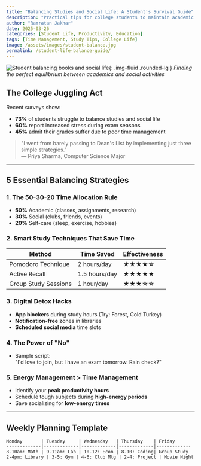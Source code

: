 ```yaml
---
title: "Balancing Studies and Social Life: A Student's Survival Guide"
description: "Practical tips for college students to maintain academic excellence while enjoying a fulfilling social life."
author: "Ramratan Jakhar"
date: 2025-03-26
categories: [Student Life, Productivity, Education]
tags: [Time Management, Study Tips, College Life]
image: /assets/images/student-balance.jpg
permalink: /student-life-balance-guide/
---
```


![Student balancing books and social life]({{site.baseurl}}/assets/images/student-balance.jpg){: .img-fluid .rounded-lg }
*Finding the perfect equilibrium between academics and social activities*

## The College Juggling Act

Recent surveys show:
- **73%** of students struggle to balance studies and social life
- **60%** report increased stress during exam seasons
- **45%** admit their grades suffer due to poor time management

> "I went from barely passing to Dean's List by implementing just three simple strategies."  
> — Priya Sharma, Computer Science Major

---

## 5 Essential Balancing Strategies

### 1. The 50-30-20 Time Allocation Rule
- **50%** Academic (classes, assignments, research)
- **30%** Social (clubs, friends, events)
- **20%** Self-care (sleep, exercise, hobbies)

### 2. Smart Study Techniques That Save Time
| Method | Time Saved | Effectiveness |
|--------|-----------|--------------|
| Pomodoro Technique | 2 hours/day | ★★★★☆ |
| Active Recall | 1.5 hours/day | ★★★★★ |
| Group Study Sessions | 1 hour/day | ★★★☆☆ |

### 3. Digital Detox Hacks
- **App blockers** during study hours (Try: Forest, Cold Turkey)
- **Notification-free** zones in libraries
- **Scheduled social media** time slots

### 4. The Power of "No"
- Sample script:  
  "I'd love to join, but I have an exam tomorrow. Rain check?"

### 5. Energy Management > Time Management
- Identify your **peak productivity hours**
- Schedule tough subjects during **high-energy periods**
- Save socializing for **low-energy times**

---

## Weekly Planning Template

```plaintext
Monday       | Tuesday     | Wednesday   | Thursday    | Friday
-------------|-------------|-------------|-------------|-------------
8-10am: Math | 9-11am: Lab | 10-12: Econ | 8-10: Coding| Group Study
2-4pm: Library | 3-5: Gym | 4-6: Club Mtg | 2-4: Project | Movie Night
